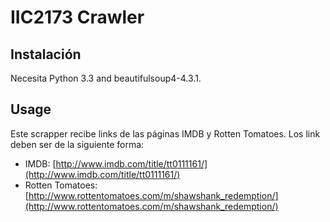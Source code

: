# IIC2173 Crawler

## Instalación

Necesita Python 3.3 and  beautifulsoup4-4.3.1.


## Usage

Este scrapper recibe links de las páginas IMDB y Rotten Tomatoes. Los link deben ser de la siguiente forma:
- IMDB: [http://www.imdb.com/title/tt0111161/](http://www.imdb.com/title/tt0111161/)
- Rotten Tomatoes: [http://www.rottentomatoes.com/m/shawshank_redemption/](http://www.rottentomatoes.com/m/shawshank_redemption/)